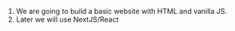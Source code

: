 1. We are going to build a basic website with HTML and vanilla JS.
2. Later we will use NextJS/React
